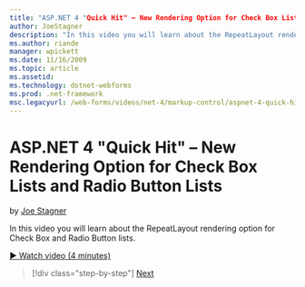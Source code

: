```yaml
---
title: "ASP.NET 4 "Quick Hit" – New Rendering Option for Check Box Lists and Radio Button Lists | Microsoft Docs"
author: JoeStagner
description: "In this video you will learn about the RepeatLayout rendering option for Check Box and Radio Button lists."
ms.author: riande
manager: wpickett
ms.date: 11/16/2009
ms.topic: article
ms.assetid: 
ms.technology: dotnet-webforms
ms.prod: .net-framework
msc.legacyurl: /web-forms/videos/net-4/markup-control/aspnet-4-quick-hit-new-rendering-option-for-check-box-lists-and-radio-button-lists
---
```

ASP.NET 4 "Quick Hit" – New Rendering Option for Check Box Lists and Radio Button Lists
====================
by [Joe Stagner](https://github.com/JoeStagner)

In this video you will learn about the RepeatLayout rendering option for Check Box and Radio Button lists. 

[&#9654; Watch video (4 minutes)](https://channel9.msdn.com/Blogs/ASP-NET-Site-Videos/aspnet-4-quick-hit-new-rendering-option-for-check-box-lists-and-radio-button-lists)

>[!div class="step-by-step"]
[Next](aspnet-4-quick-hit-table-free-templated-controls.md)